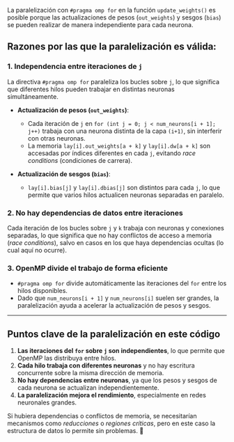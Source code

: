 La paralelización con `#pragma omp for` en la función `update_weights()` es posible porque las actualizaciones de pesos (`out_weights`) y sesgos (`bias`) se pueden realizar de manera independiente para cada neurona.

## **Razones por las que la paralelización es válida:**

### **1. Independencia entre iteraciones de `j`**

La directiva `#pragma omp for` paraleliza los bucles sobre `j`, lo que significa que diferentes hilos pueden trabajar en distintas neuronas simultáneamente.

- **Actualización de pesos (`out_weights`)**:
    
    - Cada iteración de `j` en `for (int j = 0; j < num_neurons[i + 1]; j++)` trabaja con una neurona distinta de la capa `(i+1)`, sin interferir con otras neuronas.
    - La memoria `lay[i].out_weights[a + k]` y `lay[i].dw[a + k]` son accesadas por índices diferentes en cada `j`, evitando _race conditions_ (condiciones de carrera).
- **Actualización de sesgos (`bias`)**:
    
    - `lay[i].bias[j]` y `lay[i].dbias[j]` son distintos para cada `j`, lo que permite que varios hilos actualicen neuronas separadas en paralelo.

### **2. No hay dependencias de datos entre iteraciones**

Cada iteración de los bucles sobre `j` y `k` trabaja con neuronas y conexiones separadas, lo que significa que no hay conflictos de acceso a memoria (_race conditions_), salvo en casos en los que haya dependencias ocultas (lo cual aquí no ocurre).

### **3. OpenMP divide el trabajo de forma eficiente**

- `#pragma omp for` divide automáticamente las iteraciones del `for` entre los hilos disponibles.
- Dado que `num_neurons[i + 1]` y `num_neurons[i]` suelen ser grandes, la paralelización ayuda a acelerar la actualización de pesos y sesgos.

---

## **Puntos clave de la paralelización en este código**

1. **Las iteraciones del `for` sobre `j` son independientes**, lo que permite que OpenMP las distribuya entre hilos.
2. **Cada hilo trabaja con diferentes neuronas** y no hay escritura concurrente sobre la misma dirección de memoria.
3. **No hay dependencias entre neuronas**, ya que los pesos y sesgos de cada neurona se actualizan independientemente.
4. **La paralelización mejora el rendimiento**, especialmente en redes neuronales grandes.

Si hubiera dependencias o conflictos de memoria, se necesitarían mecanismos como _reducciones_ o _regiones críticas_, pero en este caso la estructura de datos lo permite sin problemas. 🚀